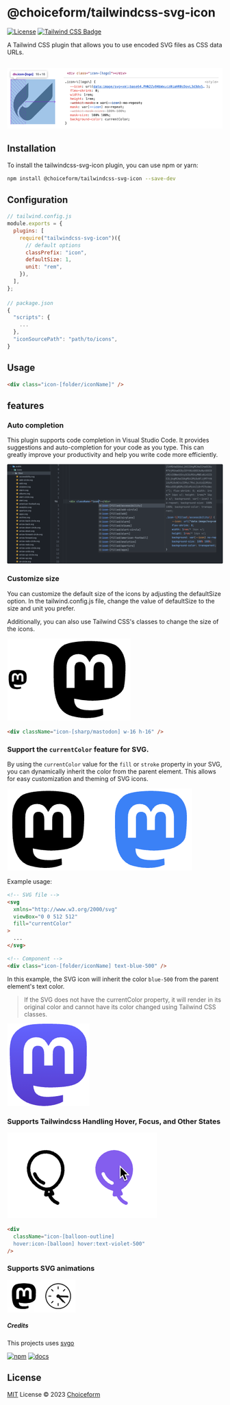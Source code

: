 # @choiceform/tailwindcss-svg-icon

[![License](https://raw.githubusercontent.com/choice-form/tailwindcss-svg-icon/e62b549947e5940e5b92ffa77dfbb791269e0bbf/LICENSE)](LICENSE)
[![Tailwind CSS Badge](https://img.shields.io/badge/Tailwind%20CSS-06B6D4?logo=tailwindcss&logoColor=fff&style=flat)](https://tailwindcss.com/)

A Tailwind CSS plugin that allows you to use encoded SVG files as CSS data URLs.

## ![capture](https://github.com/choice-form/tailwindcss-svg-icon/raw/e62b549947e5940e5b92ffa77dfbb791269e0bbf/assets/capture.png)

## Installation

To install the tailwindcss-svg-icon plugin, you can use npm or yarn:

```bash
npm install @choiceform/tailwindcss-svg-icon --save-dev
```

## Configuration

```js
// tailwind.config.js
module.exports = {
  plugins: [
    require("tailwindcss-svg-icon")({
      // default options
      classPrefix: "icon",
      defaultSize: 1,
      unit: "rem",
    }),
  ],
};

// package.json
{
  "scripts": {
    ...
  },
  "iconSourcePath": "path/to/icons",
}
```

## Usage

```html
<div class="icon-[folder/iconName]" />
```

## features

### Auto completion

This plugin supports code completion in Visual Studio Code. It provides suggestions and auto-completion for your code as you type. This can greatly improve your productivity and help you write code more efficiently.

![code-completion](https://github.com/choice-form/tailwindcss-svg-icon/raw/e62b549947e5940e5b92ffa77dfbb791269e0bbf/assets/auto-completion.png)

### Customize size

You can customize the default size of the icons by adjusting the defaultSize option. In the tailwind.config.js file, change the value of defaultSize to the size and unit you prefer.

Additionally, you can also use Tailwind CSS's classes to change the size of the icons.

![size](https://github.com/choice-form/tailwindcss-svg-icon/raw/e62b549947e5940e5b92ffa77dfbb791269e0bbf/assets/size.png)

```html
<div className="icon-[sharp/mastodon] w-16 h-16" />
```

### Support the `currentColor` feature for SVG.

By using the `currentColor` value for the `fill` or `stroke` property in your SVG, you can dynamically inherit the color from the parent element. This allows for easy customization and theming of SVG icons.

![currentColor](https://github.com/choice-form/tailwindcss-svg-icon/raw/e62b549947e5940e5b92ffa77dfbb791269e0bbf/assets/current-color.png)

Example usage:

```html
<!-- SVG file -->
<svg
  xmlns="http://www.w3.org/2000/svg"
  viewBox="0 0 512 512"
  fill="currentColor"
>
  ...
</svg>
```

```html
<!-- Component -->
<div class="icon-[folder/iconName] text-blue-500" />
```

In this example, the SVG icon will inherit the color `blue-500` from the parent element's text color.

> If the SVG does not have the currentColor property, it will render in its original color and cannot have its color changed using Tailwind CSS classes.

![color](https://github.com/choice-form/tailwindcss-svg-icon/raw/e62b549947e5940e5b92ffa77dfbb791269e0bbf/assets/color.png)

### Supports Tailwindcss Handling Hover, Focus, and Other States

![Handling](https://github.com/choice-form/tailwindcss-svg-icon/raw/e62b549947e5940e5b92ffa77dfbb791269e0bbf/assets/handling.png)

```html
<div
  className="icon-[balloon-outline] 
  hover:icon-[balloon] hover:text-violet-500"
/>
```

### Supports SVG animations

![animation](https://github.com/choice-form/tailwindcss-svg-icon/raw/e62b549947e5940e5b92ffa77dfbb791269e0bbf/assets/animations.gif)

##### Credits

This projects uses
[svgo](https://github.com/svg/svgo)

[![npm](https://img.shields.io/npm/v/svgo)](https://www.npmjs.com/package/@choiceform/tailwindcss-svg-icon)
[![docs](https://img.shields.io/badge/docs-svgo.dev-blue)](https://svgo.dev/)

## License

[MIT](LICENSE) License © 2023 [Choiceform](https://github.com/choice-form)
